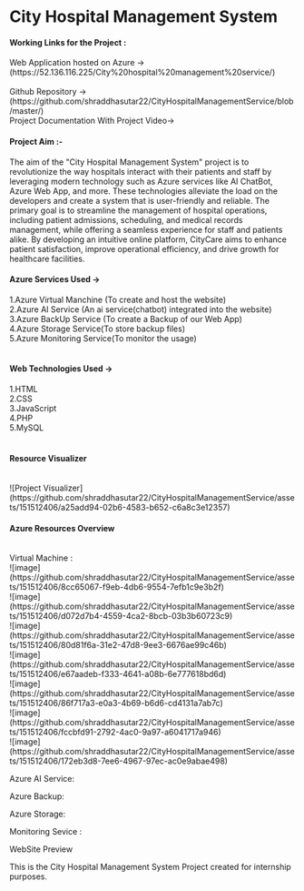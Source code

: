 <h1>City Hospital Management System</h1>
<h4>Working Links for the Project : </h4>
Web Application hosted on Azure -> (https://52.136.116.225/City%20hospital%20management%20service/) </br></br>
Github Repository -> (https://github.com/shraddhasutar22/CityHospitalManagementService/blob/master/)</br>
Project Documentation With Project Video-> </br>

<h4>Project Aim :- </h4>
The aim of the "City Hospital Management System" project is to revolutionize the way hospitals interact with their patients and staff by leveraging modern technology such as Azure services like AI ChatBot, Azure Web App, and more. These technologies alleviate the load on the developers and create a system that is user-friendly and reliable. The primary goal is to streamline the management of hospital operations, including patient admissions, scheduling, and medical records management, while offering a seamless experience for staff and patients alike. By developing an intuitive online platform, CityCare aims to enhance patient satisfaction, improve operational efficiency, and drive growth for healthcare facilities.
</br>
<h4>Azure Services Used -></h4>
1.Azure Virtual Manchine (To create and host the website)</br>
2.Azure AI Service (An ai service(chatbot) integrated into the website)</br>
3.Azure BackUp Service (To create a Backup of our Web App)</br>
4.Azure Storage Service(To store backup files)</br>
5.Azure Monitoring Service(To monitor the usage)</br>
</br>
<h4>Web Technologies Used -></h4>
1.HTML</br>
2.CSS</br>
3.JavaScript<br>
4.PHP</br>
5.MySQL</br>
</br>
<h4>Resource Visualizer</h4></br>
![Project Visualizer](https://github.com/shraddhasutar22/CityHospitalManagementService/assets/151512406/a25add94-02b6-4583-b652-c6a8c3e12357)
</br>
<h4>Azure Resources Overview</h4> </br>
Virtual Machine : </br>
![image](https://github.com/shraddhasutar22/CityHospitalManagementService/assets/151512406/8cc65067-f9eb-4db6-9554-7efb1c9e3b2f) </br>
![image](https://github.com/shraddhasutar22/CityHospitalManagementService/assets/151512406/d072d7b4-4559-4ca2-8bcb-03b3b60723c9) </br>
![image](https://github.com/shraddhasutar22/CityHospitalManagementService/assets/151512406/80d81f6a-31e2-47d8-9ee3-6676ae99c46b) </br>
![image](https://github.com/shraddhasutar22/CityHospitalManagementService/assets/151512406/e67aadeb-f333-4641-a08b-6e777618bd6d) </br>
![image](https://github.com/shraddhasutar22/CityHospitalManagementService/assets/151512406/86f717a3-e0a3-4b69-b6d6-cd4131a7ab7c) </br>
![image](https://github.com/shraddhasutar22/CityHospitalManagementService/assets/151512406/fccbfd91-2792-4ac0-9a97-a6041717a946) </br>
![image](https://github.com/shraddhasutar22/CityHospitalManagementService/assets/151512406/172eb3d8-7ee6-4967-97ec-ac0e9abae498) </br>









Azure AI Service:







Azure Backup:







Azure Storage:







Monitoring Sevice :  







WebSite Preview




This is the City Hospital Management System Project created for internship purposes.


